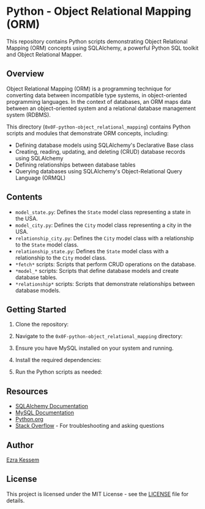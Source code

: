 # Python - Object Relational Mapping (ORM)

This repository contains Python scripts demonstrating Object Relational Mapping (ORM) concepts using SQLAlchemy, a powerful Python SQL toolkit and Object Relational Mapper.

## Overview

Object Relational Mapping (ORM) is a programming technique for converting data between incompatible type systems, in object-oriented programming languages. In the context of databases, an ORM maps data between an object-oriented system and a relational database management system (RDBMS).

This directory (`0x0F-python-object_relational_mapping`) contains Python scripts and modules that demonstrate ORM concepts, including:

- Defining database models using SQLAlchemy's Declarative Base class
- Creating, reading, updating, and deleting (CRUD) database records using SQLAlchemy
- Defining relationships between database tables
- Querying databases using SQLAlchemy's Object-Relational Query Language (ORMQL)

## Contents

- `model_state.py`: Defines the `State` model class representing a state in the USA.
- `model_city.py`: Defines the `City` model class representing a city in the USA.
- `relationship_city.py`: Defines the `City` model class with a relationship to the `State` model class.
- `relationship_state.py`: Defines the `State` model class with a relationship to the `City` model class.
- `*fetch*` scripts: Scripts that perform CRUD operations on the database.
- `*model_*` scripts: Scripts that define database models and create database tables.
- `*relationship*` scripts: Scripts that demonstrate relationships between database models.

## Getting Started

1. Clone the repository:

2. Navigate to the `0x0F-python-object_relational_mapping` directory:

3. Ensure you have MySQL installed on your system and running.

4. Install the required dependencies:

5. Run the Python scripts as needed:


## Resources

- [SQLAlchemy Documentation](https://docs.sqlalchemy.org/en/20/)
- [MySQL Documentation](https://dev.mysql.com/doc/)
- [Python.org](https://www.python.org/)
- [Stack Overflow](https://stackoverflow.com/) - For troubleshooting and asking questions

## Author

[Ezra Kessem](https://github.com/ezzkessem8)

## License

This project is licensed under the MIT License - see the [LICENSE](LICENSE) file for details.


